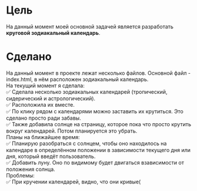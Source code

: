 # Цель
На данный момент моей основной задачей является разработать **круговой зодиакальный календарь**.
# Сделано
На данный момент в проекте лежат несколько файлов. Основной файл - index.html, в нём расположен зодиакальный календарь.  
На текущий момент я сделала:  
:white_check_mark: Сделала несколько зодиакальных календарей (тропический, сидерический и астрологический).  
:white_check_mark: Расположила их вместе.  
:white_check_mark: По клику рядом с календарями можно заставить их крутиться. Это сделано просто ради забавы.  
:white_check_mark: Также добавила солнце на страницу, которое пока что просто крутить вокруг календарей. Потом планируется это убрать.  
Планы на ближайшее время:   
:white_check_mark: Планирую разобраться с солнцем, чтобы оно находилось на календаре в определённом положении в зависимости текущего дня или дня, который введёт пользователь.  
:white_check_mark: Добавить луну. Оно по видимому будет двигаться взависимости от положения солнца.  
Проблемы:  
:white_check_mark: При кручении календарей, видно, что они кривые(  
